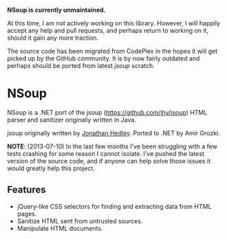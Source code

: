 **NSoup is currently unmaintained.**

At this time, I am not actively working on this library. However, I will happily accept any help and pull requests, and perhaps return to working on it, should it gain any more traction.

The source code has been migrated from CodePlex in the hopes it will get picked up by the GitHub community. It is by now fairly outdated and perhaps should be ported from latest *jsoup* scratch.

# NSoup
NSoup is a .NET port of the jsoup (https://github.com/jhy/jsoup) HTML parser and sanitizer originally written in Java.

jsoup originally written by [Jonathan Hedley](https://github.com/jhy).
Ported to .NET by Amir Grozki.

**NOTE**: (2013-07-10) In the last few months I've been struggling with a few tests crashing for some reason I cannot isolate. I've pushed the latest version of the source code, and if anyone can help solve those issues it would greatly help this project.

## Features

- jQuery-like CSS selectors for finding and extracting data from HTML pages.
- Sanitize HTML sent from untrusted sources.
- Manipulate HTML documents.
